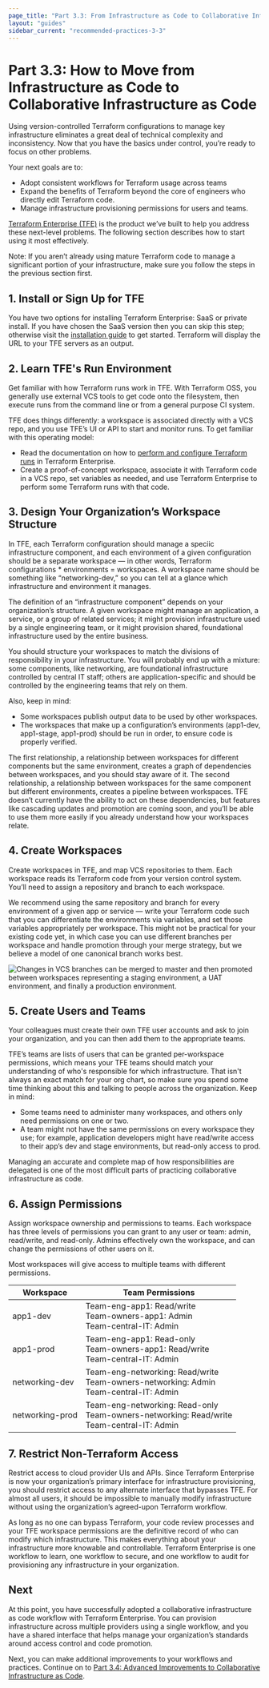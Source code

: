 ```yaml
---
page_title: "Part 3.3: From Infrastructure as Code to Collaborative Infrastructure as Code - Terraform Recommended Practices"
layout: "guides"
sidebar_current: "recommended-practices-3-3"
---
```


# Part 3.3: How to Move from Infrastructure as Code to Collaborative Infrastructure as Code

Using version-controlled Terraform configurations to manage key infrastructure eliminates a great deal of technical complexity and inconsistency. Now that you have the basics under control, you’re ready to focus on other problems.

Your next goals are to:

* Adopt consistent workflows for Terraform usage across teams
* Expand the benefits of Terraform beyond the core of engineers who directly edit Terraform code.
* Manage infrastructure provisioning permissions for users and teams.

[Terraform Enterprise (TFE)](https://www.hashicorp.com/products/terraform/) is the product we’ve built to help you address these next-level problems. The following section describes how to start using it most effectively.

Note: If you aren’t already using mature Terraform code to manage a significant portion of your infrastructure, make sure you follow the steps in the previous section first.

## 1. Install or Sign Up for TFE

You have two options for installing Terraform Enterprise: SaaS or private install. If you have chosen the SaaS version then you can skip this step; otherwise visit the [installation guide](https://github.com/hashicorp/terraform-enterprise-modules/blob/master/INSTALLING.md) to get started. Terraform will display the URL to your TFE servers as an output.

## 2. Learn TFE's Run Environment

Get familiar with how Terraform runs work in TFE. With Terraform OSS, you generally use external VCS tools to get code onto the filesystem, then execute runs from the command line or from a general purpose CI system.

TFE does things differently: a workspace is associated directly with a VCS repo, and you use TFE’s UI or API to start and monitor runs. To get familiar with this operating model:

* Read the documentation on how to [perform and configure Terraform runs](../../getting-started/runs.html) in Terraform Enterprise.
* Create a proof-of-concept workspace, associate it with Terraform code in a VCS repo, set variables as needed, and use Terraform Enterprise to perform some Terraform runs with that code.

## 3. Design Your Organization’s Workspace Structure

In TFE, each Terraform configuration should manage a speciic infrastructure component, and each environment of a given configuration should be a separate workspace — in other words, Terraform configurations * environments = workspaces. A workspace name should be something like “networking-dev,” so you can tell at a glance which infrastructure and environment it manages.

The definition of an “infrastructure component” depends on your organization’s structure. A given workspace might manage an application, a service, or a group of related services; it might provision infrastructure used by a single engineering team, or it might provision shared, foundational infrastructure used by the entire business.

You should structure your workspaces to match the divisions of responsibility in your infrastructure. You will probably end up with a mixture: some components, like networking, are foundational infrastructure controlled by central IT staff; others are application-specific and should be controlled by the engineering teams that rely on them.

Also, keep in mind:

* Some workspaces publish output data to be used by other workspaces.
* The workspaces that make up a configuration’s environments (app1-dev, app1-stage, app1-prod) should be run in order, to ensure code is properly verified.

The first relationship, a relationship between workspaces for different components but the same environment, creates a graph of dependencies between workspaces, and you should stay aware of it. The second relationship, a relationship between workspaces for the same component but different environments, creates a pipeline between workspaces. TFE doesn’t currently have the ability to act on these dependencies, but features like cascading updates and promotion are coming soon, and you’ll be able to use them more easily if you already understand how your workspaces relate.

## 4. Create Workspaces

Create workspaces in TFE, and map VCS repositories to them. Each workspace reads its Terraform code from your version control system. You’ll need to assign a repository and branch to each workspace.

We recommend using the same repository and branch for every environment of a given app or service — write your Terraform code such that you can differentiate the environments via variables, and set those variables appropriately per workspace. This might not be practical for your existing code yet, in which case you can use different branches per workspace and handle promotion through your merge strategy, but we believe a model of one canonical branch works best.

![Changes in VCS branches can be merged to master and then promoted between workspaces representing a staging environment, a UAT environment, and finally a production environment.](./images/image1.png)

## 5. Create Users and Teams

Your colleagues must create their own TFE user accounts and ask to join your organization, and you can then add them to the appropriate teams.

TFE’s teams are lists of users that can be granted per-workspace permissions, which means your TFE teams should match your understanding of who's responsible for which infrastructure. That isn't always an exact match for your org chart, so make sure you spend some time thinking about this and talking to people across the organization. Keep in mind:

* Some teams need to administer many workspaces, and others only need permissions on one or two.
* A team might not have the same permissions on every workspace they use; for example, application developers might have read/write access to their app’s dev and stage environments, but read-only access to prod.

Managing an accurate and complete map of how responsibilities are delegated is one of the most difficult parts of practicing collaborative infrastructure as code.

## 6. Assign Permissions

Assign workspace ownership and permissions to teams. Each workspace has three levels of permissions you can grant to any user or team: admin, read/write, and read-only. Admins effectively own the workspace, and can change the permissions of other users on it.

Most workspaces will give access to multiple teams with different permissions.

Workspace       | Team Permissions
----------------|-----------------
app1-dev        | Team-eng-app1: Read/write  <br> Team-owners-app1: Admin  <br> Team-central-IT: Admin
app1-prod       | Team-eng-app1: Read-only  <br> Team-owners-app1: Read/write  <br> Team-central-IT: Admin
networking-dev  | Team-eng-networking: Read/write  <br> Team-owners-networking: Admin  <br> Team-central-IT: Admin
networking-prod | Team-eng-networking: Read-only  <br> Team-owners-networking: Read/write  <br> Team-central-IT: Admin

## 7. Restrict Non-Terraform Access

Restrict access to cloud provider UIs and APIs. Since Terraform Enterprise is now your organization’s primary interface for infrastructure provisioning, you should restrict access to any alternate interface that bypasses TFE. For almost all users, it should be impossible to manually modify infrastructure without using the organization’s agreed-upon Terraform workflow.

As long as no one can bypass Terraform, your code review processes and your TFE workspace permissions are the definitive record of who can modify which infrastructure. This makes everything about your infrastructure more knowable and controllable. Terraform Enterprise is one workflow to learn, one workflow to secure, and one workflow to audit for provisioning any infrastructure in your organization.

## Next

At this point, you have successfully adopted a collaborative infrastructure as code workflow with Terraform Enterprise. You can provision infrastructure across multiple providers using a single workflow, and you have a shared interface that helps manage your organization’s standards around access control and code promotion.

Next, you can make additional improvements to your workflows and practices. Continue on to [Part 3.4: Advanced Improvements to Collaborative Infrastructure as Code](./part3.4.html).
